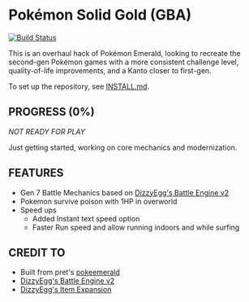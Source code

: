 # Pokémon Solid Gold (GBA)

[![Build Status][travis-badge]][travis]

[travis]: https://travis-ci.org/Stevebel/pokesolidgold
[travis-badge]: https://travis-ci.org/Stevebel/pokesolidgold.svg?branch=master

This is an overhaul hack of Pokémon Emerald, looking to recreate the second-gen Pokémon games with a more consistent challenge level, quality-of-life improvements, and a Kanto closer to first-gen.

To set up the repository, see [INSTALL.md](INSTALL.md).

## PROGRESS (0%)
*NOT READY FOR PLAY*

Just getting started, working on core mechanics and modernization.

## FEATURES
- Gen 7 Battle Mechanics based on [DizzyEgg's Battle Engine v2](https://github.com/DizzyEggg/pokeemerald/tree/battle_engine_v2)
- Pokemon survive poison with 1HP in overworld
- Speed ups
    - Added Instant text speed option
    - Faster Run speed and allow running indoors and while surfing

## CREDIT TO
- Built from pret's [pokeemerald](https://github.com/pret/pokeemerald)
- [DizzyEgg's Battle Engine v2](https://www.pokecommunity.com/showthread.php?t=417820)
- [DizzyEgg's Item Expansion](https://www.pokecommunity.com/showthread.php?t=421090)